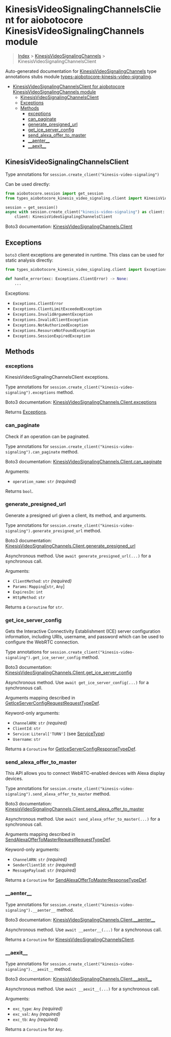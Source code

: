 <a id="kinesisvideosignalingchannelsclient-for-aiobotocore-kinesisvideosignalingchannels-module"></a>

# KinesisVideoSignalingChannelsClient for aiobotocore KinesisVideoSignalingChannels module

> [Index](../README.md) > [KinesisVideoSignalingChannels](./README.md) >
> KinesisVideoSignalingChannelsClient

Auto-generated documentation for
[KinesisVideoSignalingChannels](https://boto3.amazonaws.com/v1/documentation/api/latest/reference/services/kinesis-video-signaling.html#KinesisVideoSignalingChannels)
type annotations stubs module
[types-aiobotocore-kinesis-video-signaling](https://pypi.org/project/types-aiobotocore-kinesis-video-signaling/).

- [KinesisVideoSignalingChannelsClient for aiobotocore KinesisVideoSignalingChannels module](#kinesisvideosignalingchannelsclient-for-aiobotocore-kinesisvideosignalingchannels-module)
  - [KinesisVideoSignalingChannelsClient](#kinesisvideosignalingchannelsclient)
  - [Exceptions](#exceptions)
  - [Methods](#methods)
    - [exceptions](#exceptions)
    - [can_paginate](#can_paginate)
    - [generate_presigned_url](#generate_presigned_url)
    - [get_ice_server_config](#get_ice_server_config)
    - [send_alexa_offer_to_master](#send_alexa_offer_to_master)
    - [\_\_aenter\_\_](#__aenter__)
    - [\_\_aexit\_\_](#__aexit__)

<a id="kinesisvideosignalingchannelsclient"></a>

## KinesisVideoSignalingChannelsClient

Type annotations for `session.create_client("kinesis-video-signaling")`

Can be used directly:

```python
from aiobotocore.session import get_session
from types_aiobotocore_kinesis_video_signaling.client import KinesisVideoSignalingChannelsClient

session = get_session()
async with session.create_client("kinesis-video-signaling") as client:
    client: KinesisVideoSignalingChannelsClient
```

Boto3 documentation:
[KinesisVideoSignalingChannels.Client](https://boto3.amazonaws.com/v1/documentation/api/latest/reference/services/kinesis-video-signaling.html#KinesisVideoSignalingChannels.Client)

<a id="exceptions"></a>

## Exceptions

`boto3` client exceptions are generated in runtime. This class can be used for
static analysis directly:

```python
from types_aiobotocore_kinesis_video_signaling.client import Exceptions

def handle_error(exc: Exceptions.ClientError) -> None:
    ...
```

Exceptions:

- `Exceptions.ClientError`
- `Exceptions.ClientLimitExceededException`
- `Exceptions.InvalidArgumentException`
- `Exceptions.InvalidClientException`
- `Exceptions.NotAuthorizedException`
- `Exceptions.ResourceNotFoundException`
- `Exceptions.SessionExpiredException`

<a id="methods"></a>

## Methods

<a id="exceptions"></a>

### exceptions

KinesisVideoSignalingChannelsClient exceptions.

Type annotations for
`session.create_client("kinesis-video-signaling").exceptions` method.

Boto3 documentation:
[KinesisVideoSignalingChannels.Client.exceptions](https://boto3.amazonaws.com/v1/documentation/api/latest/reference/services/kinesis-video-signaling.html#KinesisVideoSignalingChannels.Client.exceptions)

Returns [Exceptions](#exceptions).

<a id="can\_paginate"></a>

### can_paginate

Check if an operation can be paginated.

Type annotations for
`session.create_client("kinesis-video-signaling").can_paginate` method.

Boto3 documentation:
[KinesisVideoSignalingChannels.Client.can_paginate](https://boto3.amazonaws.com/v1/documentation/api/latest/reference/services/kinesis-video-signaling.html#KinesisVideoSignalingChannels.Client.can_paginate)

Arguments:

- `operation_name`: `str` *(required)*

Returns `bool`.

<a id="generate\_presigned\_url"></a>

### generate_presigned_url

Generate a presigned url given a client, its method, and arguments.

Type annotations for
`session.create_client("kinesis-video-signaling").generate_presigned_url`
method.

Boto3 documentation:
[KinesisVideoSignalingChannels.Client.generate_presigned_url](https://boto3.amazonaws.com/v1/documentation/api/latest/reference/services/kinesis-video-signaling.html#KinesisVideoSignalingChannels.Client.generate_presigned_url)

Asynchronous method. Use `await generate_presigned_url(...)` for a synchronous
call.

Arguments:

- `ClientMethod`: `str` *(required)*
- `Params`: `Mapping`\[`str`, `Any`\]
- `ExpiresIn`: `int`
- `HttpMethod`: `str`

Returns a `Coroutine` for `str`.

<a id="get\_ice\_server\_config"></a>

### get_ice_server_config

Gets the Interactive Connectivity Establishment (ICE) server configuration
information, including URIs, username, and password which can be used to
configure the WebRTC connection.

Type annotations for
`session.create_client("kinesis-video-signaling").get_ice_server_config`
method.

Boto3 documentation:
[KinesisVideoSignalingChannels.Client.get_ice_server_config](https://boto3.amazonaws.com/v1/documentation/api/latest/reference/services/kinesis-video-signaling.html#KinesisVideoSignalingChannels.Client.get_ice_server_config)

Asynchronous method. Use `await get_ice_server_config(...)` for a synchronous
call.

Arguments mapping described in
[GetIceServerConfigRequestRequestTypeDef](./type_defs.md#geticeserverconfigrequestrequesttypedef).

Keyword-only arguments:

- `ChannelARN`: `str` *(required)*
- `ClientId`: `str`
- `Service`: `Literal['TURN']` (see [ServiceType](./literals.md#servicetype))
- `Username`: `str`

Returns a `Coroutine` for
[GetIceServerConfigResponseTypeDef](./type_defs.md#geticeserverconfigresponsetypedef).

<a id="send\_alexa\_offer\_to\_master"></a>

### send_alexa_offer_to_master

This API allows you to connect WebRTC-enabled devices with Alexa display
devices.

Type annotations for
`session.create_client("kinesis-video-signaling").send_alexa_offer_to_master`
method.

Boto3 documentation:
[KinesisVideoSignalingChannels.Client.send_alexa_offer_to_master](https://boto3.amazonaws.com/v1/documentation/api/latest/reference/services/kinesis-video-signaling.html#KinesisVideoSignalingChannels.Client.send_alexa_offer_to_master)

Asynchronous method. Use `await send_alexa_offer_to_master(...)` for a
synchronous call.

Arguments mapping described in
[SendAlexaOfferToMasterRequestRequestTypeDef](./type_defs.md#sendalexaoffertomasterrequestrequesttypedef).

Keyword-only arguments:

- `ChannelARN`: `str` *(required)*
- `SenderClientId`: `str` *(required)*
- `MessagePayload`: `str` *(required)*

Returns a `Coroutine` for
[SendAlexaOfferToMasterResponseTypeDef](./type_defs.md#sendalexaoffertomasterresponsetypedef).

<a id="\_\_aenter\_\_"></a>

### \_\_aenter\_\_

Type annotations for
`session.create_client("kinesis-video-signaling").__aenter__` method.

Boto3 documentation:
[KinesisVideoSignalingChannels.Client.\_\_aenter\_\_](https://boto3.amazonaws.com/v1/documentation/api/latest/reference/services/kinesis-video-signaling.html#KinesisVideoSignalingChannels.Client.__aenter__)

Asynchronous method. Use `await __aenter__(...)` for a synchronous call.

Returns a `Coroutine` for
[KinesisVideoSignalingChannelsClient](#kinesisvideosignalingchannelsclient).

<a id="\_\_aexit\_\_"></a>

### \_\_aexit\_\_

Type annotations for
`session.create_client("kinesis-video-signaling").__aexit__` method.

Boto3 documentation:
[KinesisVideoSignalingChannels.Client.\_\_aexit\_\_](https://boto3.amazonaws.com/v1/documentation/api/latest/reference/services/kinesis-video-signaling.html#KinesisVideoSignalingChannels.Client.__aexit__)

Asynchronous method. Use `await __aexit__(...)` for a synchronous call.

Arguments:

- `exc_type`: `Any` *(required)*
- `exc_val`: `Any` *(required)*
- `exc_tb`: `Any` *(required)*

Returns a `Coroutine` for `Any`.
